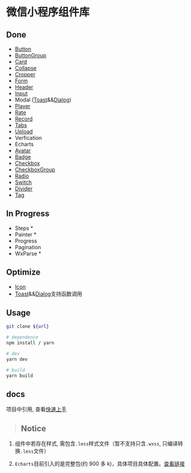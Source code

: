 # 微信小程序组件库

## Done

- [Button](./docs/button.md)
- [ButtonGroup](./docs/buttonGroup.md)
- [Card](./docs/card.md)
- [Collapse](./docs/collapse.md)
- [Cropper](./docs/cropper.md)
- [Form](./docs/form.md)
- [Header](./docs/header.md)
- [Input](./docs/input.md)
- Modal ([Toast](./docs/toast.md)&&[Dialog](./docs/dialog.md))
- [Player](./docs/player.md)
- [Rate](./docs/rate.md)
- [Record](./docs/record.md)
- [Tabs](./docs/tabs.md)
- [Upload](./docs/upload.md)
- Verfication
- Echarts
- [Avatar](./docs/avatar.md)
- [Badge](./docs/badge.md)
- [Checkbox](./docs/checkbox.md)
- [CheckboxGroup](./docs/checkboxGroup.md)
- [Radio](./docs/radio.md)
- [Switch](./docs/switch.md)
- [Divider](./docs/divider.md)
- [Tag](./docs/tag.md)

## In Progress

- Steps \*
- Painter \*
- Progress
- Pagination
- WxParse \*

## Optimize

- [Icon](./docs/icon.md)
- [Toast](./docs/toast.md)&&[Dialog](./docs/dialog.md)支持函数调用

## Usage

```bash
git clone ${url}

# dependence
npm install / yarn

# dev
yarn dev

# build
yarn build

```

## docs

项目中引用, 查看[快速上手](./docs/index.md)

> ## Notice

1. 组件中若存在样式, 需包含`.less`样式文件（暂不支持只含`.wxss`, 只编译转换`.less`文件）

2. `Echarts`目前引入的是完整包(约 900 多 k)，具体项目具体配置。[查看链接](https://github.com/ecomfe/echarts-for-weixin)
